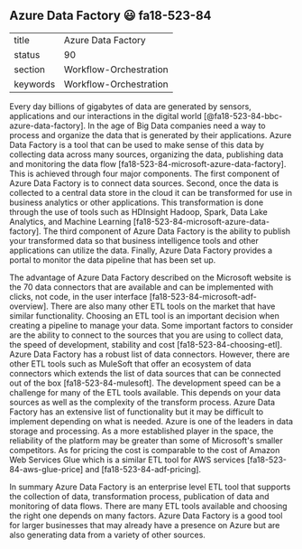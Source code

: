 ## Azure Data Factory :smiley: fa18-523-84

|          |                        |
| -------- | ---------------------- |
| title    | Azure Data Factory     | 
| status   | 90                     |
| section  | Workflow-Orchestration |
| keywords | Workflow-Orchestration |

Every day billions of gigabytes of data are generated by sensors,
applications and our interactions in the digital world
[@fa18-523-84-bbc-azure-data-factory]. In the age of Big Data
companies need a way to process and organize the data that is
generated by their applications. Azure Data Factory is a tool that can
be used to make sense of this data by collecting data across many
sources, organizing the data, publishing data and monitoring the data
flow [fa18-523-84-microsoft-azure-data-factory]. This is achieved
through four major components. The first component of Azure Data
Factory is to connect data sources. Second, once the data is collected
to a central data store in the cloud it can be transformed for use in
business analytics or other applications. This transformation is done
through the use of tools such as HDInsight Hadoop, Spark, Data Lake
Analytics, and Machine Learning
[fa18-523-84-microsoft-azure-data-factory]. The third component of
Azure Data Factory is the ability to publish your transformed data so
that business intelligence tools and other applications can utilize
the data. Finally, Azure Data Factory provides a portal to monitor the
data pipeline that has been set up.

The advantage of Azure Data Factory described on the Microsoft website
is the 70 data connectors that are available and can be implemented
with clicks, not code, in the user interface
[fa18-523-84-microsoft-adf-overview]. There are also many other ETL
tools on the market that have similar functionality.  Choosing an ETL
tool is an important decision when creating a pipeline to manage your
data.  Some important factors to consider are the ability to connect
to the sources that you are using to collect data, the speed of
development, stability and cost [fa18-523-84-choosing-etl]. Azure Data
Factory has a robust list of data connectors.  However, there are
other ETL tools such as MuleSoft that offer an ecosystem of data
connectors which extends the list of data sources that can be
connected out of the box [fa18-523-84-mulesoft]. The development speed
can be a challenge for many of the ETL tools available.  This depends
on your data sources as well as the complexity of the transform
process.  Azure Data Factory has an extensive list of functionality
but it may be difficult to implement depending on what is needed.
Azure is one of the leaders in data storage and processing.  As a more
established player in the space, the reliability of the platform may
be greater than some of Microsoft's smaller competitors.  As for
pricing the cost is comparable to the cost of Amazon Web Services Glue
which is a similar ETL tool for AWS services
[fa18-523-84-aws-glue-price] and [fa18-523-84-adf-pricing].

In summary Azure Data Factory is an enterprise level ETL tool that
supports the collection of data, transformation process, publication
of data and monitoring of data flows.  There are many ETL tools
available and choosing the right one depends on many factors.  Azure
Data Factory is a good tool for larger businesses that may already
have a presence on Azure but are also generating data from a variety
of other sources.
